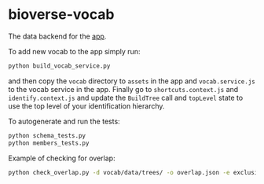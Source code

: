 # bioverse-vocab
The data backend for the [app](https://github.com/Project-Fjorgyn/bioverse).

To add new vocab to the app simply run:
```bash
python build_vocab_service.py
```
and then copy the `vocab` directory to `assets` in the app and `vocab.service.js` to the vocab service in the app. Finally go to `shortcuts.context.js` and `identify.context.js` and update the `BuildTree` call and `topLevel` state to use the top level of your identification hierarchy.

To autogenerate and run the tests:
```bash
python schema_tests.py
python members_tests.py
```

Example of checking for overlap:
```bash
python check_overlap.py -d vocab/data/trees/ -o overlap.json -e exclusions.json 
```
